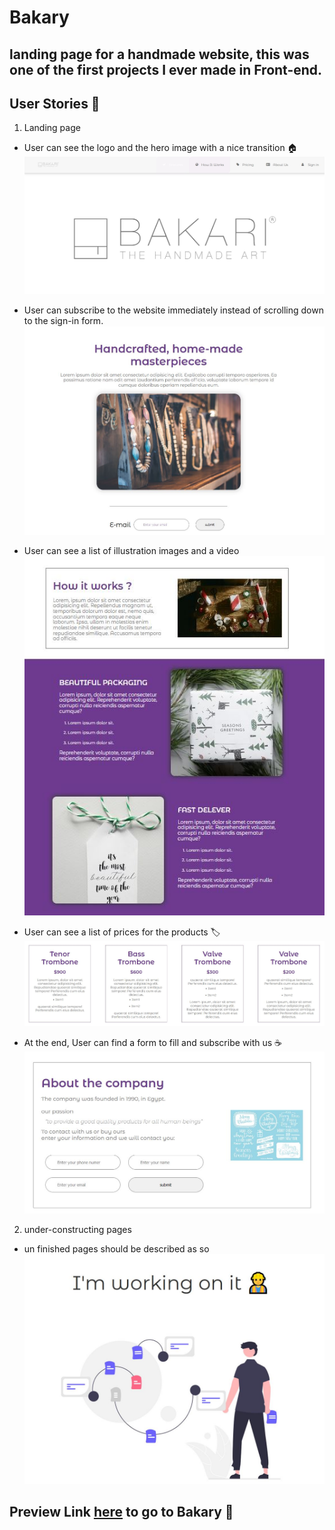# Bakary
## landing page for a handmade website, this was one of the first projects I ever made in Front-end.

## User Stories 🧩

1. Landing page
- User can see the logo and the hero image with a nice transition 🏠
![Home Page img](/illustration/Hero.JPG?raw=true "Optional Title")

- User can subscribe to the website immediately instead of scrolling down to the sign-in form.
![Email-Subscription Page img](/illustration/Email-Subscription.JPG?raw=true "Optional Title")


- User can see a list of illustration images and a video
![illustration Page img](/illustration/illustration.JPG?raw=true "Optional Title")

- User can see a list of prices for the products 🏷
![pricing Page img](/illustration/pricing.JPG?raw=true "Optional Title")


- At the end, User can find a form to fill and subscribe with us ☕
![sign-in Page img](/illustration/sign-in.JPG?raw=true "Optional Title")

2. under-constructing pages
- un finished pages should be described as so
![constructing Page img](/illustration/constructing.JPG?raw=true "Optional Title")


## Preview Link [here](https://mohamedsaid7102.github.io/BAKARI-HandMade-Art/) to go to Bakary 🚀
